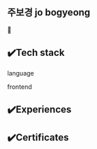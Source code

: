 <!--title-->
## 주보경 jo bogyeong
🤚
<!--content-->
## ✔️Tech stack
language
   
frontend

## ✔️Experiences
## ✔️Certificates
